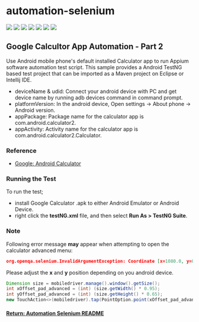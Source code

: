 # automation-selenium

[<img src="https://img.shields.io/badge/-Selenium-brightgreen">](https://www.selenium.dev/) [<img src="https://img.shields.io/badge/-Maven-orangered">](hhttps://maven.apache.org/) [<img src="https://img.shields.io/badge/-Eclipse_IDE-orange">](https://www.eclipse.org/) [<img src="https://img.shields.io/badge/-Java-darkred">](https://www.java.com/en/) [<img src="https://img.shields.io/badge/-TestNG-sandybrown">](https://testng.org/doc/index.html) [<img src="https://img.shields.io/badge/-Appium-blue">](https://appium.io/) [<img src="https://img.shields.io/badge/-Android-red">](https://www.android.com/intl/en_uk/)

## Google Calcultor App Automation - Part 2
Use Android mobile phone's default installed Calculator app to run Appium software automation test script. This sample provides a Android TestNG based test project that can be imported as a Maven project on Eclipse or Intellij IDE.
- deviceName & udid: Connect your android device with PC and get device name by running adb devices command in command prompt.
- platformVersion: In the android device, Open settings -> About phone -> Android version.
- appPackage: Package name for the calculator app is com.android.calculator2.
- appActivity: Activity name for the calculator app is com.android.calculator2.Calculator.

### Reference
- [Google: Android Calculator](https://play.google.com/store/apps/details?id=com.google.android.calculator&hl=en_GB)

### Running the Test
To run the test;
- install Google Calculator .apk to either Android Emulator or Android Device.
- right click the __testNG.xml__ file, and then select __Run As > TestNG Suite__.

### Note
Following error message <b>may</b> appear when attempting to open the calculator advanced menu:
```json
org.openqa.selenium.InvalidArgumentException: Coordinate [x=1080.0, y=888.0] is outside of element rect: [0,0][1080,1776]
```
Please adjust the <b>x</b> and <b>y</b> position depending on you android device.
```java
Dimension size = mobiledriver.manage().window().getSize();
int xOffset_pad_advanced = (int) (size.getWidth() * 0.95);
int yOffset_pad_advanced = (int) (size.getHeight() * 0.65);
new TouchAction<>(mobiledriver).tap(PointOption.point(xOffset_pad_advanced, yOffset_pad_advanced)).perform();
```

#### [Return: Automation Selenium README](../README.md)
